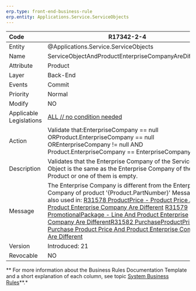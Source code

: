 ```yaml
---
erp.type: front-end-business-rule
erp.entity: Applications.Service.ServiceObjects
---
```


| Code                    | R17342-2-4                                                   |
| :---------------------- | ------------------------------------------------------------ |
| Entity                  | @Applications.Service.ServiceObjects                                                |
| Name                    | ServiceObjectAndProductEnterpriseCompanyAreDifferent         |
| Attribute               | Product                                                      |
| Layer                   | Back-End                                                     |
| Events                  | Commit                                                       |
| Priority                | Normal                                                       |
| Modify                  | NO                                                           |
| Applicable Legislations | [ALL // no condition needed](https://confluence.erp.net/display/techdoc/Country+Specific+Functionality) |
| Action                  | Validate that:EnterpriseCompany == null ORProduct.EnterpriseCompany == null OREnterpriseCompany != null AND Product.EnterpriseCompany == EnterpriseCompany |
| Description             | Validates that the Enterprise Company of the Service Object is the same as the Enterprise Company оf the Product or one of them is empty. |
| Message                 | The Enterprise Company is different from the Enterprise Company оf product '{Product.PartNumber}'  Message is also used in:  [R31578 ProductPrice - Product Price And Product Enterprise Company Are Different](https://confluence.erp.net/display/techdoc/R31578+ProductPrice+-+Product+Price+And+Product+Enterprise+Company+Are+Different) [R31579 PromotionalPackage - Line And Product Enterprise Company Are Different](https://confluence.erp.net/display/techdoc/R31579+PromotionalPackage+-+Line+And+Product+Enterprise+Company+Are+Different)[R31582 PurchaseProductPrice - Purchase Product Price And Product Enterprise Company Are Different](https://confluence.erp.net/display/techdoc/R31582+PurchaseProductPrice+-+Purchase+Product+Price+And+Product+Enterprise+Company+Are+Different) |
| Version                 | Introduced: 21                                               |
| Revocable               | NO                                                           |

** For more information about the Business Rules Documentation Template and a short explanation of each column, see topic [System Business Rules](https://confluence.erp.net/display/techdoc/System+Business+Rules)**.*
